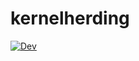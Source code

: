 # kernelherding

[![Dev](https://img.shields.io/badge/docs-dev-blue.svg)](https://github.com/garam-kim/finitekernel/dev/)
